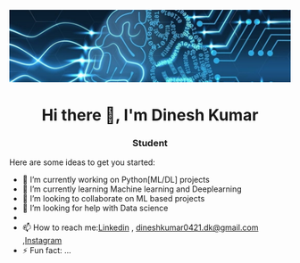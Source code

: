 ![](ai.jpg)

<h1 align="center"> Hi there 👋, I'm Dinesh Kumar  </h1>
<h3 align="center">Student</h3>


Here are some ideas to get you started:

- 🔭 I’m currently working on Python[ML/DL] projects 
- 🌱 I’m currently learning Machine learning and Deeplearning
- 👯 I’m looking to collaborate on ML based projects
- 🤔 I’m looking for help with Data science
- 
- 📫 How to reach me:[Linkedin](https://www.linkedin.com/in/dinesh-kumar-b43980167) , dineshkumar0421.dk@gmail.com ,[Instagram](https://www.instagram.com/dineshkumar_m_m/?r=nametag) 
- ⚡ Fun fact: ...

